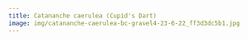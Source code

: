 ```yaml
---
title: Catananche caerulea (Cupid's Dart)
image: img/catananche-caerulea-bc-gravel4-23-6-22_ff3d3dc5b1.jpg
---
```

